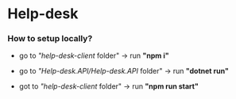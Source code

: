    # Help-desk

### How to setup locally?
- go to _"help-desk-client_ folder" -> run **"npm i"** 

- go to _"Help-desk.API/Help-desk.API_ folder" -> run **"dotnet run"** 
- got to _"help-desk-client_ folder" -> run **"npm run start"** 
